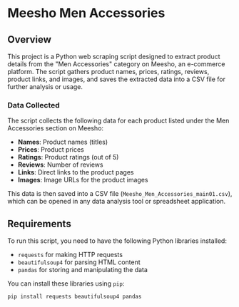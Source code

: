 # Meesho Men Accessories 

## Overview

This project is a Python web scraping script designed to extract product details from the "Men Accessories" category on Meesho, an e-commerce platform. The script gathers product names, prices, ratings, reviews, product links, and images, and saves the extracted data into a CSV file for further analysis or usage.

### Data Collected
The script collects the following data for each product listed under the Men Accessories section on Meesho:

- **Names**: Product names (titles)
- **Prices**: Product prices
- **Ratings**: Product ratings (out of 5)
- **Reviews**: Number of reviews
- **Links**: Direct links to the product pages
- **Images**: Image URLs for the product images

This data is then saved into a CSV file (`Meesho_Men_Accessories_main01.csv`), which can be opened in any data analysis tool or spreadsheet application.

## Requirements

To run this script, you need to have the following Python libraries installed:

- `requests` for making HTTP requests
- `beautifulsoup4` for parsing HTML content
- `pandas` for storing and manipulating the data

You can install these libraries using `pip`:

```bash
pip install requests beautifulsoup4 pandas
